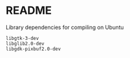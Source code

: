 # README


Library dependencies for compiling on Ubuntu

```
libgtk-3-dev
libglib2.0-dev
libgdk-pixbuf2.0-dev
```